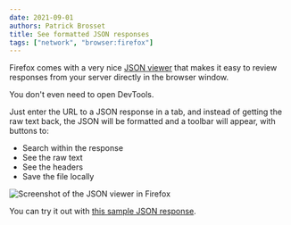 ```yaml
---
date: 2021-09-01
authors: Patrick Brosset
title: See formatted JSON responses
tags: ["network", "browser:firefox"]
---
```

Firefox comes with a very nice [JSON viewer](https://developer.mozilla.org/en-US/docs/Tools/JSON_viewer) that makes it easy to review responses from your server directly in the browser window.

You don't even need to open DevTools.

Just enter the URL to a JSON response in a tab, and instead of getting the raw text back, the JSON will be formatted and a toolbar will appear, with buttons to:

* Search within the response
* See the raw text
* See the headers
* Save the file locally

![Screenshot of the JSON viewer in Firefox](/assets/img/see-json-responses.png)

You can try it out with [this sample JSON response](https://jsonplaceholder.typicode.com/posts/1/comments).
